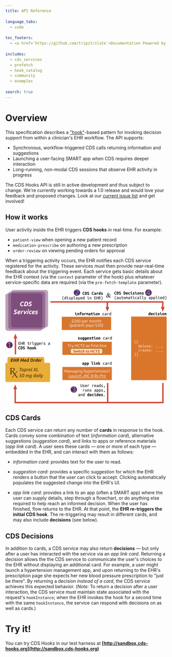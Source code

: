 ```yaml
---
title: API Reference

language_tabs:
  - code

toc_footers:
  - <a href='https://github.com/tripit/slate'>Documentation Powered by Slate</a>

includes:
  - cds_services
  - prefetch
  - hook_catalog
  - community
  - examples

search: true
---
```


# Overview

This specification describes a
["hook"](http://en.wikipedia.org/wiki/Hooking)-based pattern for invoking
decision support from within a clinician's EHR workflow. The API supports:

 * Synchronous, workflow-triggered CDS calls returning information and suggestions
 * Launching a user-facing SMART app when CDS requires deeper interaction
 * Long-running, non-modal CDS sessions that observe EHR activity in progress

<aside class="notice">
The CDS Hooks API is still in active development and thus subject to change. We're currently working towards a 1.0 release and would love your feedback and proposed changes. Look at our <a href="http://github.com/cds-hooks/docs/issues">current issue list</a> and get involved!
</aside>

## How it works

User activity inside the EHR triggers **CDS hooks** in real-time.  For example:

* `patient-view` when opening a new patient record
* `medication-prescribe` on authoring a new prescription
* `order-review` on viewing pending orders for approval

When a triggering activity occurs, the EHR notifies each CDS service registered for the activity. These services must then provide near-real-time feedback about the triggering event. Each service gets basic details about the EHR
context (via the `context` parameter of the hook) plus whatever
service-specific data are required (via the `pre-fetch-template` parameter).

![CDS Hooks Overview](images/overview-with-decisions.png)

## CDS Cards

Each CDS service can return any number of **cards** in response to the hook.
Cards convey some combination of text (*information card*), alternative
suggestions (*suggestion card*), and links to apps or reference
materials (*app link card*). A user sees these cards — one or more of each type
— embedded in the EHR, and can interact with them as follows:

* *information card*: provides text for the user to read.

* *suggestion card*: provides a specific suggestion for which the EHR renders a button that the user can click to accept. Clicking automatically populates the suggested change into the EHR's UI.

* *app link card*: provides a link to an app (often a SMART app) where the user can supply details, step through a flowchart, or do anything else required to help reach an informed decision. When the user has finished, flow returns to the EHR. At that point, the **EHR re-triggers the initial CDS hook**. The re-triggering may result in different cards, and may also include **decisions** (see below).

## CDS Decisions

In addition to cards, a CDS service may also return **decisions** — but only
after a user has interacted with the service via an *app link card*.
Returning a decision allows the the CDS service to communicate the user's choices  to the EHR without displaying an additional card.  For
example, a user might launch a hypertension management app, and upon
returning to the EHR's prescription page she expects her new blood pressure
prescription to "just be there". By returning a decision *instead of a card*,
the CDS service achieves this expected behavior. (*Note:* To return a
decision after a user interaction, the CDS service must maintain state
associated with the request's `hookInstance`;
when the EHR invokes the hook for a second time with the same
`hookInstance`, the service can respond with decisions on as well as cards.)

# Try it!

You can try CDS Hooks in our test harness at **[http://sandbox.cds-hooks.org](http://sandbox.cds-hooks.org)**
